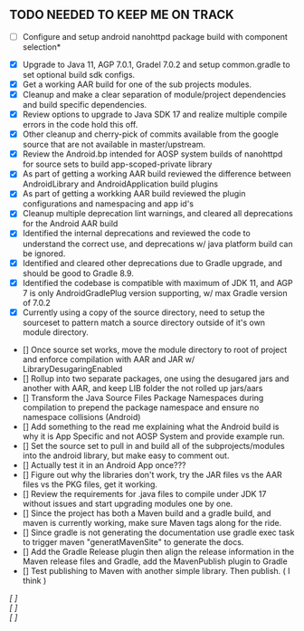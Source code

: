 ## TODO NEEDED TO KEEP ME ON TRACK

*[ ] Configure and setup android nanohttpd package build with component selection*  
- [X] Upgrade to Java 11, AGP 7.0.1, Gradel 7.0.2 and setup common.gradle to set optional build sdk configs.
- [X] Get a working AAR build for one of the sub projects modules.
- [X] Cleanup and make a clear separation of module/project dependencies and build specific dependencies.
- [X] Review options to upgrade to Java SDK 17 and realize multiple compile errors in the code hold this off.
- [X] Other cleanup and cherry-pick of commits available from the google source that are not available in master/upstream.
- [X] Review the Android.bp intended for AOSP system builds of nanohttpd for source sets to build app-scoped-private library
- [X] As part of getting a working AAR build reviewed the difference between AndroidLibrary and AndroidApplication build plugins
- [X] As part of getting a workking AAR build reviewed the plugin configurations and namespacing and app id's 
- [X] Cleanup multiple deprecation lint warnings, and cleared all deprecations for the Android AAR build
- [X] Identified the internal deprecations and reviewed the code to understand the correct use, and deprecations w/ java platform build can be ignored.
- [X] Identified and cleared other deprecations due to Gradle upgrade, and should be good to Gradle 8.9.
- [X] Identified the codebase is compatible with maximum of JDK 11, and AGP 7 is only AndroidGradlePlug version supporting, w/ max Gradle version of 7.0.2
- [X] Currently using a copy of the source directory, need to setup the sourceset to pattern match a source directory outside of it's own module directory.
- [] Once source set works, move the module directory to root of project and enforce compilation with AAR and JAR w/ LibraryDesugaringEnabled
- [] Rollup into two separate packages, one using the desugared jars and another with AAR, and keep LIB folder the not rolled up jars/aars
- [] Transform the Java Source Files Package Namespaces during compilation to prepend the package namespace and ensure no namespace collisions (Android)
- [] Add something to the read me explaining what the Android build is why it is App Specific and not AOSP System and provide example run.
- [] Set the source set to pull in and build all of the subprojects/modules into the android library, but make easy to comment out.
- [] Actually test it in an Android App once??? 
- [] Figure out why the libraries don't work, try the JAR files vs the AAR files vs the PKG files, get it working.
- [] Review the requirements for .java files to compile under JDK 17 without issues and start upgrading modules one by one.
- [] Since the project has both a Maven build and a gradle build, and maven is currently working, make sure Maven tags along for the ride.
- [] Since gradle is not generating the documentation use gradle exec task to trigger maven "generatMavenSite" to generate the docs.
- [] Add the Gradle Release plugin then align the release information in the Maven release files and Gradle, add the MavenPublish plugin to Gradle
- [] Test publishing to Maven with another simple library. Then publish. ( I think )

*[ ]*  
*[ ]*  
*[ ]*  